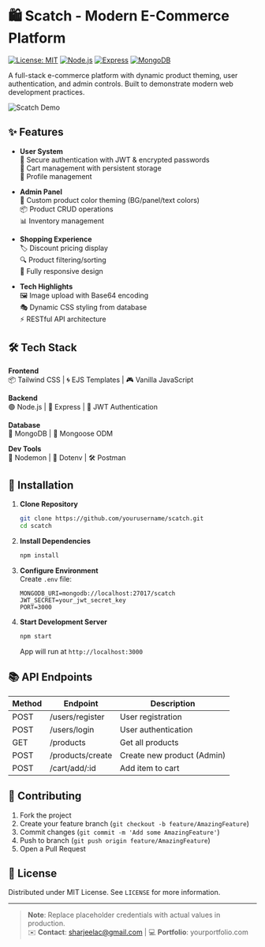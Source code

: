 # 🛍️ Scatch - Modern E-Commerce Platform

[![License: MIT](https://img.shields.io/badge/License-MIT-blue.svg)](https://opensource.org/licenses/MIT)
[![Node.js](https://img.shields.io/badge/Node.js-18.x-green)](https://nodejs.org/)
[![Express](https://img.shields.io/badge/Express-4.x-lightgrey)](https://expressjs.com/)
[![MongoDB](https://img.shields.io/badge/MongoDB-7.x-green)](https://www.mongodb.com/)

A full-stack e-commerce platform with dynamic product theming, user authentication, and admin controls. Built to demonstrate modern web development practices.

![Scatch Demo](https://via.placeholder.com/800x400.png?text=Scatch+Demo+Screenshots)

## ✨ Features

- **User System**  
  🔐 Secure authentication with JWT & encrypted passwords  
  🛒 Cart management with persistent storage  
  👤 Profile management  

- **Admin Panel**  
  🎨 Custom product color theming (BG/panel/text colors)  
  📦 Product CRUD operations  
  📊 Inventory management  

- **Shopping Experience**  
  🏷️ Discount pricing display  
  🔍 Product filtering/sorting  
  📱 Fully responsive design  

- **Tech Highlights**  
  🖼️ Image upload with Base64 encoding  
  🎭 Dynamic CSS styling from database  
  ⚡ RESTful API architecture  

## 🛠️ Tech Stack

**Frontend**  
📦 Tailwind CSS | 🌀 EJS Templates | 🎮 Vanilla JavaScript  

**Backend**  
🟢 Node.js | 🚀 Express | 🔑 JWT Authentication  

**Database**  
🍃 MongoDB | 🐒 Mongoose ODM  

**Dev Tools**  
🔄 Nodemon | 🌱 Dotenv | 🛠️ Postman  

## 🚀 Installation

1. **Clone Repository**
   ```bash
   git clone https://github.com/yourusername/scatch.git
   cd scatch
   ```

2. **Install Dependencies**
   ```bash
   npm install
   ```

3. **Configure Environment**  
   Create `.env` file:
   ```env
   MONGODB_URI=mongodb://localhost:27017/scatch
   JWT_SECRET=your_jwt_secret_key
   PORT=3000
   ```

4. **Start Development Server**
   ```bash
   npm start
   ```
   App will run at `http://localhost:3000`

## 📚 API Endpoints

| Method | Endpoint          | Description                 |
|--------|-------------------|-----------------------------|
| POST   | /users/register   | User registration           |
| POST   | /users/login      | User authentication         |
| GET    | /products         | Get all products            |
| POST   | /products/create  | Create new product (Admin)  |
| POST   | /cart/add/:id     | Add item to cart            |

## 🤝 Contributing

1. Fork the project
2. Create your feature branch (`git checkout -b feature/AmazingFeature`)
3. Commit changes (`git commit -m 'Add some AmazingFeature'`)
4. Push to branch (`git push origin feature/AmazingFeature`)
5. Open a Pull Request

## 📄 License

Distributed under MIT License. See `LICENSE` for more information.

---

> **Note**: Replace placeholder credentials with actual values in production.  
> ✉️ **Contact**: sharjeelac@gmail.com | 💻 **Portfolio**: yourportfolio.com
```
